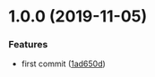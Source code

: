 # 1.0.0 (2019-11-05)


### Features

* first commit ([1ad650d](https://github.com/eclass/semantic-release-sentry-releases/commit/1ad650da487ed359cca55cd729ba8264695a43b7))
